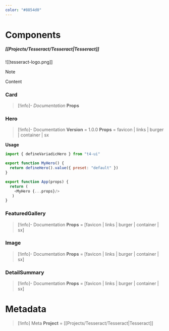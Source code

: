 ```yaml
---
color: "#8854d0"
---
```

# Components 
##### [[Projects/Tesseract/Tesseract|Tesseract]]

![[tesseract-logo.png]]

> [!NOTE]
> Content

### Card
> [!info]- *Documentation*
> **Props**
### Hero
> [!info]- Documentation
> **Version** = 1.0.0
> **Props** = favicon | links | burger | container | sx

**Usage**
```js
import { defineVariadicHero } from "t4-ui"

export function MyHero() {
  return defineHero().value({ preset: "default" })
}

export function App(props) {
  return (
    <MyHero {...props}/>
   )
}
```



### FeaturedGallery
> [!info]- Documentation
> **Props** = [favicon | links | burger | container | sx]




### Image
> [!info]- Documentation
> **Props** = [favicon | links | burger | container | sx]



### DetailSummary
> [!info]- Documentation
> **Props** = [favicon | links | burger | container | sx]


# Metadata
> [!info] Meta
> **Project** = [[Projects/Tesseract/Tesseract|Tesseract]]